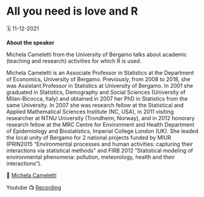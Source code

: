 # All you need is love and R

🗓 11-12-2021

**About the speaker**

Michela Cameletti from the University of Bergamo talks about academic (teaching and research) activities for which R is used.

Michela Cameletti is an Associate Professor in Statistics at the Department of Economics, University of Bergamo. Previously, from 2008 to 2018, she was Assistant Professor in Statistics at University of Bergamo. In 2001 she graduated in Statistics, Demography and Social Sciences (University of Milan-Bicocca, Italy) and obtained in 2007 her PhD in Statistics from the same University. In 2007 she was research fellow at the Statistical and Applied Mathematical Sciences Institute (NC, USA), in 2011 visiting researcher at NTNU University (Trondheim, Norway), and in 2012 honorary research fellow at the MRC Centre for Environment and Health Department of Epidemiology and Biostatistics, Imperial College London (UK). She leaded the local unity of Bergamo for 2 national projects funded by MIUR (PRIN2015 “Environmental processes and human activities: capturing their interactions via statistical methods" and FIRB 2012 “Statistical modeling of environmental phenomena: pollution, meteorology, health and their interactions”).

👤 [Michela Cameletti](https://twitter.com/micameletti)

Youtube 📺 [Recording](https://www.youtube.com/watch?v=opm9FF-2tHo)
